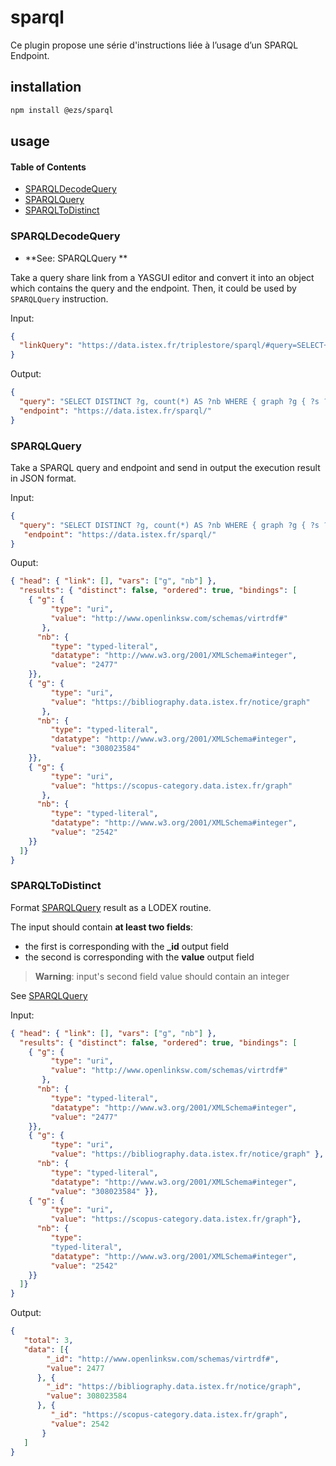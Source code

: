 # sparql

Ce plugin propose une série d'instructions liée à l’usage d’un SPARQL Endpoint.

## installation

```bash
npm install @ezs/sparql
```

## usage

<!-- Generated by documentation.js. Update this documentation by updating the source code. -->

#### Table of Contents

-   [SPARQLDecodeQuery](#sparqldecodequery)
-   [SPARQLQuery](#sparqlquery)
-   [SPARQLToDistinct](#sparqltodistinct)

### SPARQLDecodeQuery

-   **See: SPARQLQuery
    **

Take a query share link from a YASGUI editor and convert it into an object
which contains the query and the endpoint. Then, it could be used by
`SPARQLQuery` instruction.

<caption>Input:</caption>

```json
{
  "linkQuery": "https://data.istex.fr/triplestore/sparql/#query=SELECT+DISTINCT+%3Fg%2C+count(*)+AS+%3Fnb+%0AWHERE+%0A%7B+%0A%09graph+%3Fg+%7B+%3Fs+%3Fp+%3Fo+%7D+%0A%7D+%0ALIMIT+3&contentTypeConstruct=text%2Fturtle&endpoint=https%3A%2F%2Fdata.istex.fr%2Fsparql%2F&outputFormat=table"
}
```

<caption>Output:</caption>

```json
{
  "query": "SELECT DISTINCT ?g, count(*) AS ?nb WHERE { graph ?g { ?s ?p ?o } } LIMIT 3",
  "endpoint": "https://data.istex.fr/sparql/"
}
```

### SPARQLQuery

Take a SPARQL query and endpoint and send in output the execution result in JSON format.

<caption>Input:</caption>

```json
{
  "query": "SELECT DISTINCT ?g, count(*) AS ?nb WHERE { graph ?g { ?s ?p ?o } } LIMIT 3",
   "endpoint": "https://data.istex.fr/sparql/"
}
```

<caption>Ouput:</caption>

```json
{ "head": { "link": [], "vars": ["g", "nb"] },
  "results": { "distinct": false, "ordered": true, "bindings": [
    { "g": {
         "type": "uri",
         "value": "http://www.openlinksw.com/schemas/virtrdf#"
       },
      "nb": {
         "type": "typed-literal",
         "datatype": "http://www.w3.org/2001/XMLSchema#integer",
         "value": "2477"
    }},
    { "g": {
         "type": "uri",
         "value": "https://bibliography.data.istex.fr/notice/graph"
       },
      "nb": {
         "type": "typed-literal",
         "datatype": "http://www.w3.org/2001/XMLSchema#integer",
         "value": "308023584"
    }},
    { "g": {
         "type": "uri",
         "value": "https://scopus-category.data.istex.fr/graph"
       },
      "nb": {
         "type": "typed-literal",
         "datatype": "http://www.w3.org/2001/XMLSchema#integer",
         "value": "2542"
    }}
  ]}
}
```

### SPARQLToDistinct

Format [SPARQLQuery](#sparqlquery) result as a LODEX routine.

The input should contain **at least two fields**:

-   the first is corresponding with the **\_id** output field
-   the second is corresponding with the **value** output field

> **Warning**: input's second field value should contain an integer

See [SPARQLQuery](#sparqlquery)

<caption>Input:</caption>

```json
{ "head": { "link": [], "vars": ["g", "nb"] },
  "results": { "distinct": false, "ordered": true, "bindings": [
    { "g": {
         "type": "uri",
         "value": "http://www.openlinksw.com/schemas/virtrdf#"
       },
      "nb": {
         "type": "typed-literal",
         "datatype": "http://www.w3.org/2001/XMLSchema#integer",
         "value": "2477"
    }},
    { "g": {
         "type": "uri",
         "value": "https://bibliography.data.istex.fr/notice/graph" },
      "nb": {
         "type": "typed-literal",
         "datatype": "http://www.w3.org/2001/XMLSchema#integer",
         "value": "308023584" }},
    { "g": {
         "type": "uri",
         "value": "https://scopus-category.data.istex.fr/graph"},
      "nb": {
         "type":
         "typed-literal",
         "datatype": "http://www.w3.org/2001/XMLSchema#integer",
         "value": "2542"
    }}
  ]}
}
```

<caption>Output:</caption>

```json
{
   "total": 3,
   "data": [{
        "_id": "http://www.openlinksw.com/schemas/virtrdf#",
        "value": 2477
      }, {
        "_id": "https://bibliography.data.istex.fr/notice/graph",
        "value": 308023584
      }, {
         "_id": "https://scopus-category.data.istex.fr/graph",
         "value": 2542
       }
   ]
}
```
